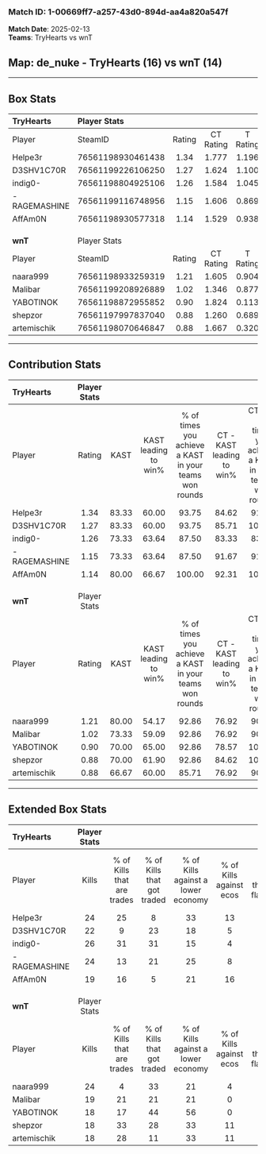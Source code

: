 ### Match ID: 1-00669ff7-a257-43d0-894d-aa4a820a547f  
**Match Date**: 2025-02-13  
**Teams**: TryHearts vs wnT  

## **Map**: de_nuke - TryHearts (16) vs wnT (14)  
---  

## Box Stats  

| **TryHearts** | Player Stats      |        |           |          |       |       |       |         |        |      |     |
| :- | :- | :-: | :-: | :-: | :-: | :-: | :-: | :-: | :-: | :-: | :-: |
| Player        | SteamID           | Rating | CT Rating | T Rating | KAST  |  ADR  | Kills | Assists | Deaths | K/D  | HS% |
| Helpe3r       | 76561198930461438 |  1.34  |   1.777   |  1.196   | 83.33 | 98.7  |  24   |   11    |   21   | 1.14 | 37  |
| D3SHV1C70R    | 76561199226106250 |  1.27  |   1.624   |  1.100   | 83.33 | 72.9  |  22   |    6    |   16   | 1.38 | 59  |
| indig0-       | 76561198804925106 |  1.26  |   1.584   |  1.045   | 73.33 | 80.6  |  26   |    3    |   20   | 1.30 | 30  |
| -RAGEMASHINE  | 76561199116748956 |  1.15  |   1.606   |  0.869   | 73.33 | 73.4  |  24   |    5    |   22   | 1.09 | 54  |
| AffAm0N       | 76561198930577318 |  1.14  |   1.529   |  0.938   | 80.00 | 79.0  |  19   |   11    |   19   | 1.00 | 68  |
|               |                   |        |           |          |       |       |       |         |        |      |     |
|               |                   |        |           |          |       |       |       |         |        |      |     |
|               |                   |        |           |          |       |       |       |         |        |      |     |
| **wnT**       | Player Stats      |        |           |          |       |       |       |         |        |      |     |
| Player        | SteamID           | Rating | CT Rating | T Rating | KAST  |  ADR  | Kills | Assists | Deaths | K/D  | HS% |
| naara999      | 76561198933259319 |  1.21  |   1.605   |  0.904   | 80.00 | 101.8 |  24   |    8    |   27   | 0.89 | 41  |
| Malibar       | 76561199208926889 |  1.02  |   1.346   |  0.877   | 73.33 | 65.6  |  19   |    7    |   20   | 0.95 | 52  |
| YABOTlNOK     | 76561198872955852 |  0.90  |   1.824   |  0.113   | 70.00 | 63.1  |  18   |    6    |   23   | 0.78 | 55  |
| shepzor       | 76561197997837040 |  0.88  |   1.260   |  0.689   | 70.00 | 56.8  |  18   |    6    |   23   | 0.78 | 72  |
| artemischik   | 76561198070646847 |  0.88  |   1.667   |  0.320   | 66.67 | 62.9  |  18   |    6    |   23   | 0.78 | 33  |
---  

## Contribution Stats  

| **TryHearts** | Player Stats |       |                      |                                                        |                           |                                                             |                          |                                                            |
| :- | :-: | :-: | :-: | :-: | :-: | :-: | :-: | :-: |
| Player        |    Rating    | KAST  | KAST leading to win% | % of times you achieve a KAST in your teams won rounds | CT - KAST leading to win% | CT - % of times you achieve a KAST in your teams won rounds | T - KAST leading to win% | T - % of times you achieve a KAST in your teams won rounds |
| Helpe3r       |     1.34     | 83.33 |        60.00         |                         93.75                          |           84.62           |                            91.67                            |          33.33           |                           100.00                           |
| D3SHV1C70R    |     1.27     | 83.33 |        60.00         |                         93.75                          |           85.71           |                           100.00                            |          27.27           |                           75.00                            |
| indig0-       |     1.26     | 73.33 |        63.64         |                         87.50                          |           83.33           |                            83.33                            |          40.00           |                           100.00                           |
| -RAGEMASHINE  |     1.15     | 73.33 |        63.64         |                         87.50                          |           91.67           |                            91.67                            |          30.00           |                           75.00                            |
| AffAm0N       |     1.14     | 80.00 |        66.67         |                         100.00                         |           92.31           |                           100.00                            |          36.36           |                           100.00                           |
|               |              |       |                      |                                                        |                           |                                                             |                          |                                                            |
|               |              |       |                      |                                                        |                           |                                                             |                          |                                                            |
|               |              |       |                      |                                                        |                           |                                                             |                          |                                                            |
| **wnT**       | Player Stats |       |                      |                                                        |                           |                                                             |                          |                                                            |
| Player        |    Rating    | KAST  | KAST leading to win% | % of times you achieve a KAST in your teams won rounds | CT - KAST leading to win% | CT - % of times you achieve a KAST in your teams won rounds | T - KAST leading to win% | T - % of times you achieve a KAST in your teams won rounds |
| naara999      |     1.21     | 80.00 |        54.17         |                         92.86                          |           76.92           |                            90.91                            |          27.27           |                           100.00                           |
| Malibar       |     1.02     | 73.33 |        59.09         |                         92.86                          |           76.92           |                            90.91                            |          33.33           |                           100.00                           |
| YABOTlNOK     |     0.90     | 70.00 |        65.00         |                         92.86                          |           78.57           |                           100.00                            |          33.33           |                           66.67                            |
| shepzor       |     0.88     | 70.00 |        61.90         |                         92.86                          |           84.62           |                           100.00                            |          25.00           |                           66.67                            |
| artemischik   |     0.88     | 66.67 |        60.00         |                         85.71                          |           76.92           |                            90.91                            |          28.57           |                           66.67                            |
---  

## Extended Box Stats  

| **TryHearts** | Player Stats |                            |                            |                                    |                         |                              |                                 |        |                             |                                     |                          |                               |                            |
| :- | :-: | :-: | :-: | :-: | :-: | :-: | :-: | :-: | :-: | :-: | :-: | :-: | :-: |
| Player        |    Kills     | % of Kills that are trades | % of Kills that got traded | % of Kills against a lower economy | % of Kills against ecos | % of Kills that are flawless | % of Kills that are close duels | Deaths | % of Deaths that get traded | % of Deaths against a lower economy | % of Deaths against ecos | % of Deaths that are flawless | % of Deaths that are close |
| Helpe3r       |      24      |             25             |             8              |                 33                 |           13            |              50              |                8                |   21   |             38              |                 10                  |            0             |              48               |             14             |
| D3SHV1C70R    |      22      |             9              |             23             |                 18                 |            5            |              55              |                5                |   16   |             31              |                  6                  |            0             |              75               |             6              |
| indig0-       |      26      |             31             |             31             |                 15                 |            4            |              73              |                0                |   20   |             15              |                 15                  |            0             |              85               |             0              |
| -RAGEMASHINE  |      24      |             13             |             21             |                 25                 |            8            |              50              |               13                |   22   |             23              |                 14                  |            5             |              77               |             0              |
| AffAm0N       |      19      |             16             |             5              |                 21                 |           16            |              79              |                5                |   19   |             32              |                 11                  |            5             |              63               |             11             |
|               |              |                            |                            |                                    |                         |                              |                                 |        |                             |                                     |                          |                               |                            |
|               |              |                            |                            |                                    |                         |                              |                                 |        |                             |                                     |                          |                               |                            |
|               |              |                            |                            |                                    |                         |                              |                                 |        |                             |                                     |                          |                               |                            |
| **wnT**       | Player Stats |                            |                            |                                    |                         |                              |                                 |        |                             |                                     |                          |                               |                            |
| Player        |    Kills     | % of Kills that are trades | % of Kills that got traded | % of Kills against a lower economy | % of Kills against ecos | % of Kills that are flawless | % of Kills that are close duels | Deaths | % of Deaths that get traded | % of Deaths against a lower economy | % of Deaths against ecos | % of Deaths that are flawless | % of Deaths that are close |
| naara999      |      24      |             4              |             33             |                 21                 |            4            |              79              |                8                |   27   |              7              |                 26                  |            4             |              52               |             15             |
| Malibar       |      19      |             21             |             21             |                 21                 |            0            |              58              |                5                |   20   |             25              |                 20                  |            0             |              55               |             5              |
| YABOTlNOK     |      18      |             17             |             44             |                 56                 |            0            |              72              |                0                |   23   |             26              |                 17                  |            0             |              61               |             9              |
| shepzor       |      18      |             33             |             28             |                 33                 |           11            |              56              |               17                |   23   |             22              |                 17                  |            4             |              65               |             0              |
| artemischik   |      18      |             28             |             11             |                 33                 |           11            |              83              |                0                |   23   |             13              |                 22                  |            0             |              78               |             0              |
